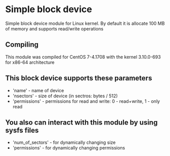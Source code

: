 # Simple block device
Simple block device module for Linux kernel.
By default it is allocate 100 MB of memory and supports read/write operations
## Compiling
This module was compiled for CentOS 7-4.1708 with the kernel 3.10.0-693 for x86-64 architecture
## This block device supports these parameters
* 'name' - name of device
* 'nsectors' - size of device (in sectros: bytes / 512)
* 'permissions' - permissions for read and write: 0 - read+write, 1 - only read
## You also can interact with this module by using sysfs files
* 'num_of_sectors' - for dynamically changing size
* 'permissions' - for dynamically changing permissions
